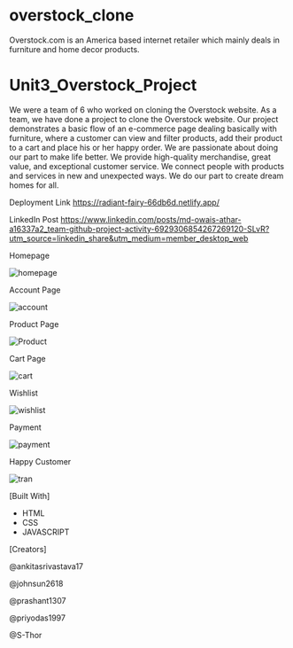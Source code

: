 # overstock_clone
Overstock.com is an America based internet retailer which mainly deals in furniture and home decor products.
# Unit3_Overstock_Project
We were a team of 6  who worked on cloning the Overstock website. As a team, we have done a project to clone the Overstock website. Our project demonstrates a basic flow of an e-commerce page dealing basically with furniture, where a customer can view and filter products, add their product to a cart and place his or her happy order.
We are passionate about doing our part to make life better. We provide high-quality merchandise, great value, and exceptional customer service. We connect people with products and services in new and unexpected ways. We do our part to create dream homes for all.

Deployment Link https://radiant-fairy-66db6d.netlify.app/


LinkedIn Post https://www.linkedin.com/posts/md-owais-athar-a16337a2_team-github-project-activity-6929306854267269120-SLvR?utm_source=linkedin_share&utm_medium=member_desktop_web

Homepage

![homepage](https://user-images.githubusercontent.com/100846987/167412414-ae5bde53-d768-4b19-a244-67ea6109defb.PNG)

Account Page

![account](https://user-images.githubusercontent.com/100846987/167414418-aefa5693-3d20-4112-8360-75a3abcedfd9.PNG)


Product Page

![Product](https://user-images.githubusercontent.com/100846987/167412869-d4389733-4e59-4408-a7c4-abec75af2f74.PNG)

Cart Page

![cart](https://user-images.githubusercontent.com/100846987/167412987-760f3ddb-9fd5-4e67-ab69-5052214e8951.PNG)

Wishlist 

![wishlist](https://user-images.githubusercontent.com/100846987/167413782-5cda48d5-df37-4583-96a7-ff2569aaa7ea.PNG)

Payment 

![payment](https://user-images.githubusercontent.com/100846987/167413926-a11f7ebd-1d92-464a-8f4f-7b260a9b368b.PNG)

Happy Customer

![tran](https://user-images.githubusercontent.com/100846987/167414494-d03a275e-cabe-45f4-8b70-1286172a5658.PNG)

[Built With]
* HTML
* CSS
* JAVASCRIPT

[Creators]

@ankitasrivastava17

@johnsun2618

@prashant1307

@priyodas1997

@S-Thor

